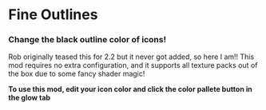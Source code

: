 # Fine Outlines

### Change the black outline color of icons! 

Rob originally teased this for 2.2 but it never got added, so here I am!!
This mod requires no extra configuration, and it supports all texture packs out of the box due to some fancy shader magic!

**<cg>To use this mod, edit your icon color and click the color pallete button in the glow tab</c>**